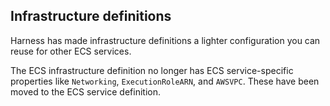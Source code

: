 ## Infrastructure definitions

Harness has made infrastructure definitions a lighter configuration you can reuse for other ECS services.

The ECS infrastructure definition no longer has ECS service-specific properties like `Networking`, `ExecutionRoleARN`, and `AWSVPC`. These have been moved to the ECS service definition.

